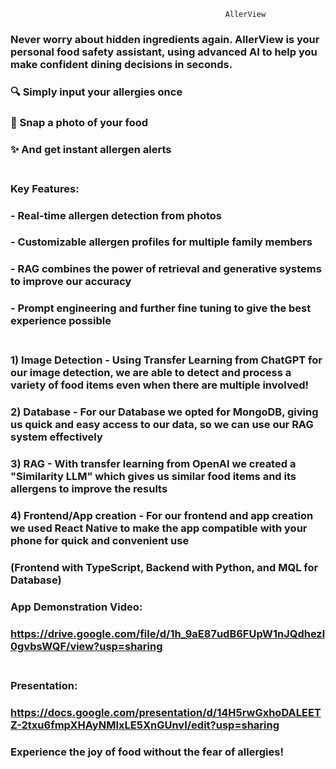                                                     AllerView 
### Never worry about hidden ingredients again. AllerView is your personal food safety assistant, using advanced AI to help you make confident dining decisions in seconds.<br/>

### 🔍 Simply input your allergies once
### 📸 Snap a photo of your food
### ✨ And get instant allergen alerts<br/><br/>


### Key Features:
### - Real-time allergen detection from photos
### - Customizable allergen profiles for multiple family members
### - RAG combines the power of retrieval and generative systems to improve our accuracy
### - Prompt engineering and further fine tuning to give the best experience possible<br/><br/>

### 1) Image Detection - Using Transfer Learning from ChatGPT for our image detection, we are able to detect and process a variety of food items even when there are multiple involved! 
### 2) Database - For our Database we opted for MongoDB, giving us quick and easy access to our data, so we can use our RAG system effectively
### 3) RAG - With transfer learning from OpenAI we created a "Similarity LLM" which gives us similar food items and its allergens to improve the results
### 4) Frontend/App creation - For our frontend and app creation we used React Native to make the app compatible with your phone for quick and convenient use
### (Frontend with TypeScript, Backend with Python, and MQL for Database)

### App Demonstration Video: 
### https://drive.google.com/file/d/1h_9aE87udB6FUpW1nJQdhezl0gvbsWQF/view?usp=sharing<br/><br/>

### Presentation: 
### https://docs.google.com/presentation/d/14H5rwGxhoDALEETZ-2txu6fmpXHAyNMIxLE5XnGUnvI/edit?usp=sharing

### Experience the joy of food without the fear of allergies!

